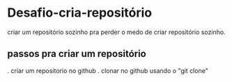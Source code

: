 # Desafio-cria-repositório
criar um repositório sozinho pra perder o medo de criar repositório sozinho.
## passos pra criar  um repositório

 . criar um repositorio no github
  . clonar no github usando o "git clone"

